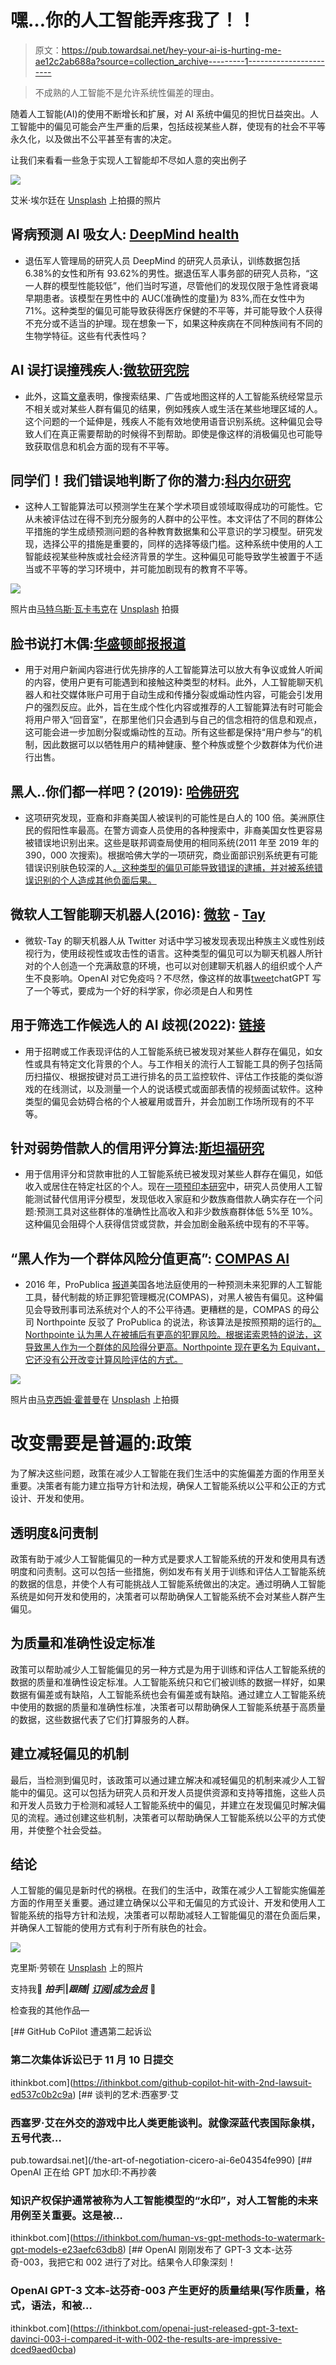 # 嘿…你的人工智能弄疼我了！！

> 原文：<https://pub.towardsai.net/hey-your-ai-is-hurting-me-ae12c2ab688a?source=collection_archive---------1----------------------->

> 不成熟的人工智能不是允许系统性偏差的理由。

随着人工智能(AI)的使用不断增长和扩展，对 AI 系统中偏见的担忧日益突出。人工智能中的偏见可能会产生严重的后果，包括歧视某些人群，使现有的社会不平等永久化，以及做出不公平甚至有害的决定。

让我们来看看一些急于实现人工智能却不尽如人意的突出例子

![](img/7c297e829b1f053bb23118a775861d49.png)

艾米·埃尔廷在 [Unsplash](https://unsplash.com?utm_source=medium&utm_medium=referral) 上拍摄的照片

## 肾病预测 AI 吸女人: [DeepMind health](https://www.fiercebiotech.com/medtech/troubling-study-finds-googles-kidney-disease-predicting-ai-performs-worse-women-and-may-not)

*   退伍军人管理局的研究人员 DeepMind 的研究人员承认，训练数据包括 6.38%的女性和所有 93.62%的男性。据退伍军人事务部的研究人员称，“这一人群的模型性能较低”，他们当时写道，尽管他们的发现仅限于急性肾衰竭早期患者。该模型在男性中的 AUC(准确性的度量)为 83%,而在女性中为 71%。这种类型的偏见可能导致获得医疗保健的不平等，并可能导致个人获得不充分或不适当的护理。现在想象一下，如果这种疾病在不同种族间有不同的生物学特征。这些有代表性吗？

## AI 误打误撞残疾人:[微软研究院](https://www.microsoft.com/en-us/research/uploads/prod/2019/07/Research_Roadmap_ASSETS_2019_Workshop_final.pdf)

*   此外，这篇[文章](https://makeitfable.com/article/ai-and-analytics-people-with-disabilities/)表明，像搜索结果、广告或地图这样的人工智能系统经常显示不相关或对某些人群有偏见的结果，例如残疾人或生活在某些地理区域的人。这个问题的一个延伸是，残疾人不能有效地使用语音识别系统。这种偏见会导致人们在真正需要帮助的时候得不到帮助。即使是像这样的消极偏见也可能导致获取信息和机会方面的现有不平等。

## 同学们！我们错误地判断了你的潜力:[科内尔研究](https://arxiv.org/abs/2208.10625)

*   这种人工智能算法可以预测学生在某个学术项目或领域取得成功的可能性。它从未被评估过在得不到充分服务的人群中的公平性。本文评估了不同的群体公平措施的学生成绩预测问题的各种教育数据集和公平意识的学习模型。研究发现，选择公平的措施是重要的，同样的选择等级门槛。这种系统中使用的人工智能歧视某些种族或社会经济背景的学生。这种偏见可能导致学生被置于不适当或不平等的学习环境中，并可能加剧现有的教育不平等。

![](img/52ac2cecf29f3505f935624366622e0c.png)

照片由[马特乌斯·瓦卡韦克](https://unsplash.com/@wacalke?utm_source=medium&utm_medium=referral)在 [Unsplash](https://unsplash.com?utm_source=medium&utm_medium=referral) 拍摄

## 脸书说打木偶:[华盛顿邮报报道](https://www.washingtonpost.com/technology/2021/11/21/facebook-algorithm-biased-race/)

*   用于对用户新闻内容进行优先排序的人工智能算法可以放大有争议或耸人听闻的内容，使用户更有可能遇到和接触这种类型的材料。此外，人工智能聊天机器人和社交媒体账户可用于自动生成和传播分裂或煽动性内容，可能会引发用户的强烈反应。此外，旨在生成个性化内容或推荐的人工智能算法有时可能会将用户带入“回音室”，在那里他们只会遇到与自己的信念相符的信息和观点，这可能会进一步加剧分裂或煽动性的互动。所有这些都是保持“用户参与”的机制，因此数据可以以牺牲用户的精神健康、整个种族或整个少数群体为代价进行出售。

## 黑人..你们都一样吧？(2019): [哈佛研究](https://www.washingtonpost.com/technology/2019/12/19/federal-study-confirms-racial-bias-many-facial-recognition-systems-casts-doubt-their-expanding-use/)

*   这项研究发现，亚裔和非裔美国人被误判的可能性是白人的 100 倍。美洲原住民的假阳性率最高。在警方调查人员使用的各种搜索中，非裔美国女性更容易被错误地识别出来。这些是联邦调查局使用的相同系统(2011 年至 2019 年的 390，000 次搜索)。根据哈佛大学的一项研究，商业面部识别系统更有可能错误识别肤色较深的人[。这种类型的偏见可能导致错误的逮捕，并对被系统错误识别的个人造成其他负面后果。](https://sitn.hms.harvard.edu/flash/2020/racial-discrimination-in-face-recognition-technology/)

## 微软人工智能聊天机器人(2016): [微软](https://spectrum.ieee.org/in-2016-microsofts-racist-chatbot-revealed-the-dangers-of-online-conversation) - [Tay](https://spectrum.ieee.org/in-2016-microsofts-racist-chatbot-revealed-the-dangers-of-online-conversation)

*   微软-Tay 的聊天机器人从 Twitter 对话中学习被发现表现出种族主义或性别歧视行为，使用歧视性或攻击性的语言。这种类型的偏见可以为聊天机器人所针对的个人创造一个充满敌意的环境，也可以对创建聊天机器人的组织或个人产生不良影响。OpenAI 对它免疫吗？不尽然，像这样的故事[tweet](https://twitter.com/spiantado/status/1599462375887114240?ref_src=twsrc%5Etfw%7Ctwcamp%5Etweetembed%7Ctwterm%5E1599462375887114240%7Ctwgr%5Ed871e910844ccf6f332a70d7688f4ffb9ec378c5%7Ctwcon%5Es1_&ref_url=https%3A%2F%2Fwww.thedailybeast.com%2Fopenais-impressive-chatgpt-chatbot-is-not-immune-to-racism)chatGPT 写了一个等式，要成为一个好的科学家，你必须是白人和男性

## 用于筛选工作候选人的 AI 歧视(2022): [链接](https://www.npr.org/2022/05/12/1098601458/artificial-intelligence-job-discrimination-disabilities)

*   用于招聘或工作表现评估的人工智能系统已被发现对某些人群存在偏见，如女性或具有特定文化背景的个人。与工作相关的流行人工智能工具的例子包括简历扫描仪、根据按键对员工进行排名的员工监控软件、评估工作技能的类似游戏的在线测试，以及测量一个人的说话模式或面部表情的视频面试软件。这种类型的偏见会妨碍合格的个人被雇用或晋升，并会加剧工作场所现有的不平等。

## 针对弱势借款人的信用评分算法:[斯坦福研究](https://hai.stanford.edu/news/how-flawed-data-aggravates-inequality-credit)

*   用于信用评分和贷款审批的人工智能系统已被发现对某些人群存在偏见，如低收入或居住在特定社区的个人。现在[一项预印本研究](https://arxiv.org/abs/2105.07554)中，研究人员使用人工智能测试替代信用评分模型，发现低收入家庭和少数族裔借款人确实存在一个问题:预测工具对这些群体的准确性比高收入和非少数族裔群体低 5%至 10%。这种偏见会阻碍个人获得信贷或贷款，并会加剧金融系统中现有的不平等。

## “黑人作为一个群体风险分值更高”: [COMPAS AI](https://massivesci.com/articles/machine-learning-compas-racism-policing-fairness/)

*   2016 年，ProPublica [报道](https://www.propublica.org/article/machine-bias-risk-assessments-in-criminal-sentencing)美国各地法庭使用的一种预测未来犯罪的人工智能工具，替代制裁的矫正罪犯管理概况(COMPAS)，对黑人被告有偏见。这种偏见会导致刑事司法系统对个人的不公平待遇。更糟糕的是，COMPAS 的母公司 Northpointe 反驳了 ProPublica 的说法，称该算法是按照预期的运行的[。Northpointe 认为黑人在被捕后有更高的犯罪风险。根据诺索恩特的说法，这导致黑人作为一个群体的风险得分更高。Northpointe 现在更名为 Equivant，它还没有公开改变计算风险评估的方式。](https://www.equivant.com/response-to-propublica-demonstrating-accuracy-equity-and-predictive-parity/)

![](img/bbdd8feefec3e1f15dd9acba155a69ad.png)

照片由[马克西姆·霍普曼](https://unsplash.com/@nampoh?utm_source=medium&utm_medium=referral)在 [Unsplash](https://unsplash.com?utm_source=medium&utm_medium=referral) 上拍摄

# 改变需要是普遍的:政策

为了解决这些问题，政策在减少人工智能在我们生活中的实施偏差方面的作用至关重要。决策者有能力建立指导方针和法规，确保人工智能系统以公平和公正的方式设计、开发和使用。

## **透明度&问责制**

政策有助于减少人工智能偏见的一种方式是要求人工智能系统的开发和使用具有透明度和问责制。这可以包括一些措施，例如发布有关用于训练和评估人工智能系统的数据的信息，并使个人有可能挑战人工智能系统做出的决定。通过明确人工智能系统是如何开发和使用的，决策者可以帮助确保人工智能系统不会对某些人群产生偏见。

## 为质量和准确性设定标准

政策可以帮助减少人工智能偏见的另一种方式是为用于训练和评估人工智能系统的数据的质量和准确性设定标准。人工智能系统只和它们被训练的数据一样好，如果数据有偏差或有缺陷，人工智能系统也会有偏差或有缺陷。通过建立人工智能系统中使用的数据的质量和准确性标准，决策者可以帮助确保人工智能系统基于高质量的数据，这些数据代表了它们打算服务的人群。

## 建立减轻偏见的机制

最后，当检测到偏见时，该政策可以通过建立解决和减轻偏见的机制来减少人工智能中的偏见。这可以包括为研究人员和开发人员提供资源和支持等措施，这些人员和开发人员致力于检测和减轻人工智能系统中的偏见，并建立在发现偏见时解决偏见的流程。通过创建这些机制，决策者可以帮助确保人工智能系统以公平的方式使用，并使整个社会受益。

## 结论

人工智能的偏见是新时代的祸根。在我们的生活中，政策在减少人工智能实施偏差方面的作用至关重要。通过建立确保以公平和无偏见的方式设计、开发和使用人工智能系统的指导方针和法规，决策者可以帮助减轻人工智能偏见的潜在负面后果，并确保人工智能的使用方式有利于所有肤色的社会。

![](img/03ce9729989c46c78d568f637e0e349f.png)

克里斯·劳顿在 [Unsplash](https://unsplash.com?utm_source=medium&utm_medium=referral) 上的照片

支持我🔔 ***拍手***|**|*跟随|*** [***订阅***](https://ithinkbot.com/subscribe)***|***[***成为会员***](https://ithinkbot.com/membership) **🔔**

检查我的其他作品—

[](https://ithinkbot.com/github-copilot-hit-with-2nd-lawsuit-ed537c0b2c9a) [## GitHub CoPilot 遭遇第二起诉讼

### 第二次集体诉讼已于 11 月 10 日提交

ithinkbot.com](https://ithinkbot.com/github-copilot-hit-with-2nd-lawsuit-ed537c0b2c9a) [](/the-art-of-negotiation-cicero-ai-6e04354fe990) [## 谈判的艺术:西塞罗·艾

### 西塞罗·艾在外交的游戏中比人类更能谈判。就像深蓝代表国际象棋，五号代表…

pub.towardsai.net](/the-art-of-negotiation-cicero-ai-6e04354fe990) [](https://ithinkbot.com/human-vs-gpt-methods-to-watermark-gpt-models-e23aefc63db8) [## OpenAI 正在给 GPT 加水印:不再抄袭

### 知识产权保护通常被称为人工智能模型的“水印”，对人工智能的未来用例至关重要。这是被…

ithinkbot.com](https://ithinkbot.com/human-vs-gpt-methods-to-watermark-gpt-models-e23aefc63db8) [](https://ithinkbot.com/openai-just-released-gpt-3-text-davinci-003-i-compared-it-with-002-the-results-are-impressive-dced9aed0cba) [## OpenAI 刚刚发布了 GPT-3 文本-达芬奇-003，我把它和 002 进行了对比。结果令人印象深刻！

### OpenAI GPT-3 文本-达芬奇-003 产生更好的质量结果(写作质量，格式，语法，和被…

ithinkbot.com](https://ithinkbot.com/openai-just-released-gpt-3-text-davinci-003-i-compared-it-with-002-the-results-are-impressive-dced9aed0cba)